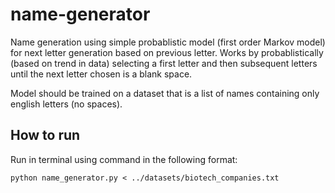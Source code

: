 # name-generator
Name generation using simple probablistic model (first order Markov model) for next letter generation based on previous letter. Works by probablistically (based on trend in data) selecting a first letter and then subsequent letters until the next letter chosen is a blank space.

Model should be trained on a dataset that is a list of names containing only english letters (no spaces).

## How to run
Run in terminal using command in the following format:

```
python name_generator.py < ../datasets/biotech_companies.txt
```